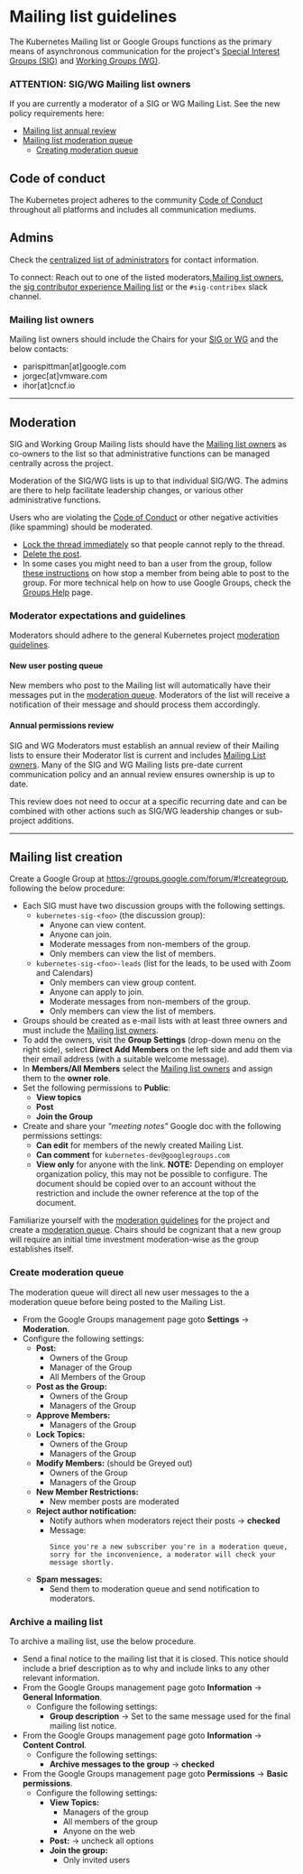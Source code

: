 # Mailing list guidelines

The Kubernetes Mailing list or Google Groups functions as the primary means of
asynchronous communication for the project's
[Special Interest Groups (SIG)][sig-list] and [Working Groups (WG)][sig-list].

### ATTENTION: SIG/WG Mailing list owners

If you are currently a moderator of a SIG or WG Mailing List. See the new policy
requirements here:

- [Mailing list annual review](#annual-permissions-review)
- [Mailing list moderation queue](#new-user-posting-queue)
  - [Creating moderation queue](#create-moderation-queue)


## Code of conduct

The Kubernetes project adheres to the community [Code of Conduct] throughout all
platforms and includes all communication mediums.

## Admins

Check the [centralized list of administrators][admins] for contact information.

To connect: Reach out to one of the listed moderators,[Mailing list owners],
the [sig contributor experience Mailing list] or the `#sig-contribex` slack
channel.

### Mailing list owners

Mailing list owners should include the Chairs for your [SIG or WG][sig-list] and
the below contacts:

- parispittman[at]google.com
- jorgec[at]vmware.com
- ihor[at]cncf.io

---

## Moderation

SIG and Working Group Mailing lists should have the [Mailing list owners] as
co-owners to the list so that administrative functions can be managed centrally
across the project.

Moderation of the SIG/WG lists is up to that individual SIG/WG. The admins
are there to help facilitate leadership changes, or various other administrative
functions.

Users who are violating the [Code of Conduct] or other negative activities
(like spamming) should be moderated.
- [Lock the thread immediately] so that people cannot reply to the thread.
- [Delete the post].
- In some cases you might need to ban a user from the group, follow
  [these instructions] on how stop a member from being able to post to the group.
  For more technical help on how to use Google Groups, check the [Groups Help]
  page.


### Moderator expectations and guidelines

Moderators should adhere to the general Kubernetes project
[moderation guidelines].


#### New user posting queue

New members who post to the Mailing list will automatically have their messages
put in the [moderation queue]. Moderators of the list will receive a
notification of their message and should process them accordingly.


#### Annual permissions review

SIG and WG Moderators must establish an annual review of their Mailing lists
to ensure their Moderator list is current and includes [Mailing List owners].
Many of the SIG and WG Mailing lists pre-date current communication policy and
an annual review ensures ownership is up to date.

This review does not need to occur at a specific recurring date and can be
combined with other actions such as SIG/WG leadership changes or sub-project
additions.


---

## Mailing list creation

Create a Google Group at https://groups.google.com/forum/#!creategroup,
following the below procedure:
- Each SIG must have two discussion groups with the following settings.
  - `kubernetes-sig-<foo>` (the discussion group):
    - Anyone can view content.
    - Anyone can join.
    - Moderate messages from non-members of the group.
    - Only members can view the list of members.
  - `kubernetes-sig-<foo>-leads` (list for the leads, to be used with Zoom and
    Calendars)
    - Only members can view group content.
    - Anyone can apply to join.
    - Moderate messages from non-members of the group.
    - Only members can view the list of members.
- Groups should be created as e-mail lists with at least three owners and must
  include the [Mailing list owners](#mailing-list-owners).
-  To add the owners, visit the **Group Settings** (drop-down menu on the right
   side), select **Direct Add Members** on the left side and add them via their
   email address (with a suitable welcome message).
- In **Members/All Members** select the [Mailing list owners] and assign them
  to the **owner role**.
- Set the following permissions to **Public**:
  - **View topics**
  - **Post**
  - **Join the Group**
- Create and share your _"meeting notes"_ Google doc with the following
  permissions settings:
  - **Can edit** for members of the newly created Mailing List.
  - **Can comment** for `kubernetes-dev@googlegroups.com`
  - **View only** for anyone with the link. **NOTE:** Depending on
    employer organization policy, this may not be possible to configure. The
    document should be copied over to an account without the restriction and 
    include the owner reference at the top of the document.

Familiarize yourself with the [moderation guidelines] for the project and create
a [moderation queue]. Chairs should be cognizant that a new group will require
an initial time investment moderation-wise as the group establishes itself.


### Create moderation queue

The moderation queue will direct all new user messages to the a moderation
queue before being posted to the Mailing List.

- From the Google Groups management page goto **Settings** -> **Moderation**.
- Configure the following settings:
  - **Post:**
    - Owners of the Group
    - Manager of the Group
    - All Members of the Group
  - **Post as the Group:**
    - Owners of the Group
    - Managers of the Group
  - **Approve Members:**
    - Managers of the Group
  - **Lock Topics:**
    - Owners of the Group
    - Managers of the Group
  - **Modify Members:** (should be Greyed out)
    - Owners of the Group
    - Managers of the Group
  - **New Member Restrictions:**
    - New member posts are moderated
  - **Reject author notification:**
    - Notify authors when moderators reject their posts -> **checked**
    - Message:
      ```
      Since you're a new subscriber you're in a moderation queue, sorry for the inconvenience, a moderator will check your message shortly.
      ```
  - **Spam messages:**
    - Send them to moderation queue and send notification to moderators.

### Archive a mailing list

To archive a mailing list, use the below procedure.

- Send a final notice to the mailing list that it is closed. This notice should
  include a brief description as to why and include links to any other relevant
  information.
- From the Google Groups management page goto **Information** ->
  **General Information**.
  - Configure the following settings:
    - **Group description** -> Set to the same message used for the final 
      mailing list notice.
- From the Google Groups management page goto **Information** ->
  **Content Control**.
  - Configure the following settings:
    - **Archive messages to the group** -> **checked**
- From the Google Groups management page goto **Permissions** ->
  **Basic permissions**.
  - Configure the following settings:
    - **View Topics:**
      - Managers of the group
      - All members of the group
      - Anyone on the web
    - **Post:** -> uncheck all options
    - **Join the group:**
      - Only invited users



[mailing list owners]: #mailing-list-owners
[moderation queue]: #create-moderation-queue
[sig-list]: /sig-list.md
[Code of Conduct]: /code-of-conduct.md
[admins]: ./moderators.md#mailing-lists
[sig contributor experience mailing list]: https://groups.google.com/forum/#!forum/kubernetes-sig-contribex
[moderation guidelines]: ./moderation.md
[lock the thread immediately]: https://support.google.com/groups/answer/2466386?hl=en#
[delete the post]: https://support.google.com/groups/answer/1046523?hl=en
[these instructions]: https://support.google.com/groups/answer/2646833?hl=en&ref_topic=2458761#
[groups help]: https://support.google.com/groups/answer/2466386?hl=en&ref_topic=2458761